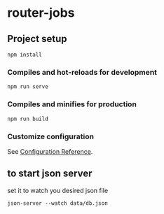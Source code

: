 # router-jobs

## Project setup

```
npm install
```

### Compiles and hot-reloads for development

```
npm run serve
```

### Compiles and minifies for production

```
npm run build
```

### Customize configuration

See [Configuration Reference](https://cli.vuejs.org/config/).

## to start json server

set it to watch you desired json file

```
json-server --watch data/db.json
```
